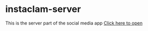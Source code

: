 # instaclam-server
This is the server part of the social media app
<a href="https://instaclam.netlify.app">Click here to open</a>
